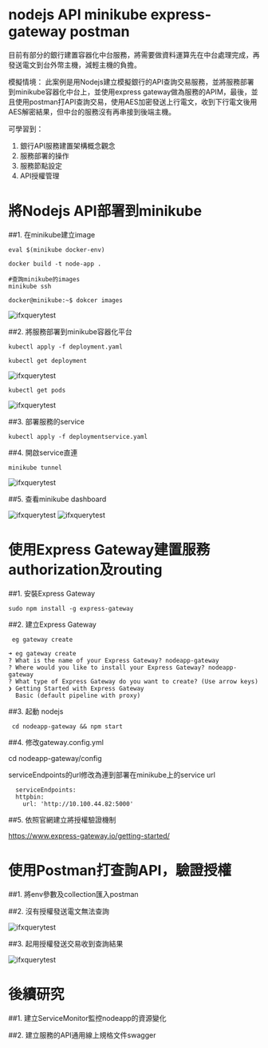 # **nodejs API minikube express-gateway postman**

目前有部分的銀行建置容器化中台服務，將需要做資料運算先在中台處理完成，再發送電文到台外幣主機，減輕主機的負擔。

模擬情境：
此案例是用Nodejs建立模擬銀行的API查詢交易服務，並將服務部署到minikube容器化中台上，並使用express gateway做為服務的APIM，最後，並且使用postman打API查詢交易，使用AES加密發送上行電文，收到下行電文後用AES解密結果，但中台的服務沒有再串接到後端主機。

可學習到：
1. 銀行API服務建置架構概念觀念
2. 服務部署的操作
3. 服務節點設定
4. API授權管理

# 將Nodejs API部署到minikube

 ##1. 在minikube建立image
 ```
 eval $(minikube docker-env)
 
 docker build -t node-app .
 
 #查詢minikube的images
 minikube ssh
 
 docker@minikube:~$ dokcer images
 ```

![ifxquerytest](https://github.com/astinchen/nodejs-API-minikube-express-gateway-postman/blob/main/pic/dokcer_images.png)
 
 ##2. 將服務部署到minikube容器化平台
 ```
 kubectl apply -f deployment.yaml
  
 kubectl get deployment
 ```

![ifxquerytest](https://github.com/astinchen/nodejs-API-minikube-express-gateway-postman/blob/main/pic/getdeployment.png)

 ```
 kubectl get pods
 ```
![ifxquerytest](https://github.com/astinchen/nodejs-API-minikube-express-gateway-postman/blob/main/pic/getpods.png)

 ##3. 部署服務的service
 ```
 kubectl apply -f deploymentservice.yaml
 ```
 
 ##4. 開啟service直連
 ```
 minikube tunnel
 ```
![ifxquerytest](https://github.com/astinchen/nodejs-API-minikube-express-gateway-postman/blob/main/pic/servicetunnel.png)
 
 ##5. 查看minikube dashboard

![ifxquerytest](https://github.com/astinchen/nodejs-API-minikube-express-gateway-postman/blob/main/pic/dashboardpods.png)
![ifxquerytest](https://github.com/astinchen/nodejs-API-minikube-express-gateway-postman/blob/main/pic/dashboardservice.png)


# 使用Express Gateway建置服務authorization及routing
 ##1. 安裝Express Gateway
 ```
 sudo npm install -g express-gateway
 ```
 
 ##2. 建立Express Gateway
 ``` 
  eg gateway create
 
 ➜ eg gateway create
 ? What is the name of your Express Gateway? nodeapp-gateway
 ? Where would you like to install your Express Gateway? nodeapp-gateway
 ? What type of Express Gateway do you want to create? (Use arrow keys)
 ❯ Getting Started with Express Gateway
   Basic (default pipeline with proxy)
 
 ```
 
 ##3. 起動 nodejs
 ```
  cd nodeapp-gateway && npm start
 ```
 
 ##4.  修改gateway.config.yml
 
 cd nodeapp-gateway/config
 
 serviceEndpoints的url修改為連到部署在minikube上的service url
  
 ```
   serviceEndpoints:
   httpbin:
     url: 'http://10.100.44.82:5000'
 ``` 
 
 ##5. 依照官網建立將授權驗證機制
 
 https://www.express-gateway.io/getting-started/ 

# 使用Postman打查詢API，驗證授權
##1. 將env參數及collection匯入postman

##2. 沒有授權發送電文無法查詢

![ifxquerytest](https://github.com/astinchen/nodejs-API-minikube-express-gateway-postman/blob/main/pic/noAuthorization.png)

##3. 起用授權發送交易收到查詢結果

![ifxquerytest](https://github.com/astinchen/nodejs-API-minikube-express-gateway-postman/blob/main/pic/Authorization.png)

# 後續研究
##1. 建立ServiceMonitor監控nodeapp的資源變化

##2. 建立服務的API通用線上規格文件swagger

